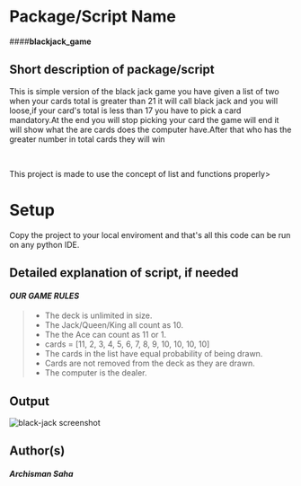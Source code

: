 # Package/Script Name
####**blackjack_game**
## Short description of package/script

<p>This is simple version of the black jack game  you have given a list of two when your cards total is greater than 21 it will call black jack and you will loose,if your card's total is less than 17 you have to pick a card mandatory.At the end you will stop picking your card the game will end it will show what the are cards does the computer have.After that who has the greater number in total cards they will win</p> </br>

<p> This project is made to use the concept of list and functions properly></p>

# Setup
Copy the project to your local enviroment and that's all this code can be run on any python IDE.
## Detailed explanation of script, if needed

 #### _**OUR GAME RULES**_
 ><ul> 
 ><li> The deck is unlimited in size. </li>
 ><li> The Jack/Queen/King all count as 10.</li>
 ><li> The the Ace can count as 11 or 1.</li>
 ><li> cards = [11, 2, 3, 4, 5, 6, 7, 8, 9, 10, 10, 10, 10]</li>
 ><li> The cards in the list have equal probability of being drawn.</li>
 ><li> Cards are not removed from the deck as they are drawn.</li>
 ><li> The computer is the dealer.</li>
</ul>



## Output

![black-jack screenshot](https://github.com/prathimacode-hub/Awesome_Python_Scripts/blob/454a24fe369dacdaf32353230621b134f616bd98/PyGamesScripts/Black%20Jack%20Game/image/black_jack.PNG)


## Author(s)
##### _Archisman Saha_

